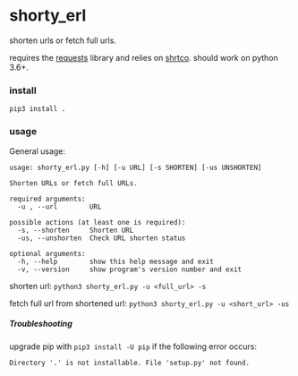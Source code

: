 # shorty_erl

shorten urls or fetch full urls.

requires the [requests](http://docs.python-requests.org/) library and relies on [shrtco](http://shrtco.de/). should work on python 3.6+.

### install

`pip3 install .`

### usage

General usage:

```
usage: shorty_erl.py [-h] [-u URL] [-s SHORTEN] [-us UNSHORTEN]

Shorten URLs or fetch full URLs.

required arguments:
  -u , --url        URL

possible actions (at least one is required):
  -s, --shorten     Shorten URL
  -us, --unshorten  Check URL shorten status

optional arguments:
  -h, --help        show this help message and exit
  -v, --version     show program's version number and exit
```

shorten url:
`python3 shorty_erl.py -u <full_url> -s`

fetch full url from shortened url:
`python3 shorty_erl.py -u <short_url> -us`

##### Troubleshooting

upgrade pip with `pip3 install -U pip` if the following error occurs:

`Directory '.' is not installable. File 'setup.py' not found.`
